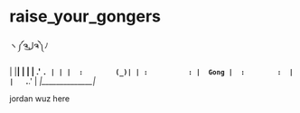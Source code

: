 # raise_your_gongers
ヽ༼ຈل͜ຈ༽ﾉ 

 |    |____|  | |
 |   .'    `. | |
 |  :        (_)|
 | :          : |  Gong
 |  :        :  |
 |   `.____.'   |
_|______________|_










jordan wuz here
